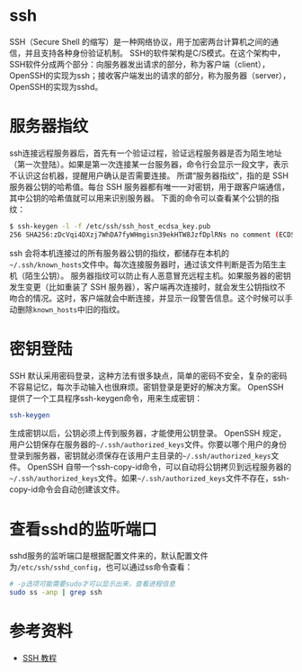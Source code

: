 # ssh

SSH（Secure Shell 的缩写）是一种网络协议，用于加密两台计算机之间的通信，并且支持各种身份验证机制。
SSH的软件架构是C/S模式。在这个架构中，SSH软件分成两个部分：向服务器发出请求的部分，称为客户端（client），OpenSSH的实现为ssh；接收客户端发出的请求的部分，称为服务器（server），OpenSSH的实现为sshd。

# 服务器指纹

ssh连接远程服务器后，首先有一个验证过程，验证远程服务器是否为陌生地址（第一次登陆）。如果是第一次连接某一台服务器，命令行会显示一段文字，表示不认识这台机器，提醒用户确认是否需要连接。
所谓“服务器指纹”，指的是 SSH 服务器公钥的哈希值。每台 SSH 服务器都有唯一一对密钥，用于跟客户端通信，其中公钥的哈希值就可以用来识别服务器。
下面的命令可以查看某个公钥的指纹：

```sh
$ ssh-keygen -l -f /etc/ssh/ssh_host_ecdsa_key.pub
256 SHA256:zDcVqi4DXzj7WhDA7fyWHmgisn39ekHTW8JzfDplRNs no comment (ECDSA)
```

ssh 会将本机连接过的所有服务器公钥的指纹，都储存在本机的`~/.ssh/known_hosts`文件中。每次连接服务器时，通过该文件判断是否为陌生主机（陌生公钥）。
服务器指纹可以防止有人恶意冒充远程主机。如果服务器的密钥发生变更（比如重装了 SSH 服务器），客户端再次连接时，就会发生公钥指纹不吻合的情况。这时，客户端就会中断连接，并显示一段警告信息。这个时候可以手动删除`known_hosts`中旧的指纹。

# 密钥登陆

SSH 默认采用密码登录，这种方法有很多缺点，简单的密码不安全，复杂的密码不容易记忆，每次手动输入也很麻烦。密钥登录是更好的解决方案。
OpenSSH 提供了一个工具程序ssh-keygen命令，用来生成密钥：

```sh
ssh-keygen
```

生成密钥以后，公钥必须上传到服务器，才能使用公钥登录。
OpenSSH 规定，用户公钥保存在服务器的`~/.ssh/authorized_keys`文件。你要以哪个用户的身份登录到服务器，密钥就必须保存在该用户主目录的`~/.ssh/authorized_keys`文件。
OpenSSH 自带一个ssh-copy-id命令，可以自动将公钥拷贝到远程服务器的`~/.ssh/authorized_keys`文件。如果`~/.ssh/authorized_keys`文件不存在，ssh-copy-id命令会自动创建该文件。

# 查看sshd的监听端口

sshd服务的监听端口是根据配置文件来的，默认配置文件为`/etc/ssh/sshd_config`，也可以通过ss命令查看：

```sh
# -p选项可能需要sudo才可以显示出来，查看进程信息
sudo ss -anp | grep ssh
```

# 参考资料

- [SSH 教程](https://wangdoc.com/ssh/index.html)
